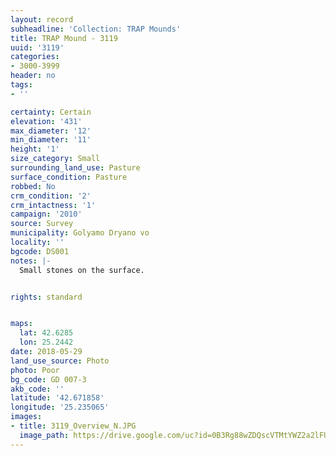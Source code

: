 ```yaml
---
layout: record
subheadline: 'Collection: TRAP Mounds'
title: TRAP Mound - 3119
uuid: '3119'
categories:
- 3000-3999
header: no
tags:
- ''

certainty: Certain
elevation: '431'
max_diameter: '12'
min_diameter: '11'
height: '1'
size_category: Small
surrounding_land_use: Pasture
surface_condition: Pasture
robbed: No
crm_condition: '2'
crm_intactness: '1'
campaign: '2010'
source: Survey
municipality: Golyamo Dryano vo
locality: ''
bgcode: DS001
notes: |-
  Small stones on the surface.


rights: standard


maps:
  lat: 42.6285
  lon: 25.2442
date: 2018-05-29
land_use_source: Photo
photo: Poor
bg_code: GD 007-3
akb_code: ''
latitude: '42.671858'
longitude: '25.235065'
images:
- title: 3119_Overview_N.JPG
  image_path: https://drive.google.com/uc?id=0B3Rg88wZDQscVTMtYWZ2a2lFUUU
---
```

